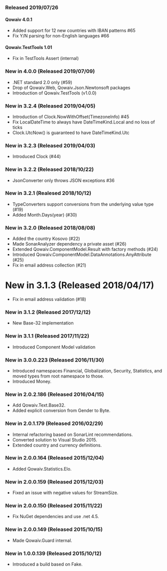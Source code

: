 ﻿### Released 2019/07/26
#### Qowaiv 4.0.1 
* Added support for 12 new countries with IBAN patterns #65
* Fix Y/N parsing for non-English languages #66
#### Qowaiv.TestTools 1.01
* Fix in TestTools Assert (internal)

### New in 4.0.0 (Released 2019/07/09)
* .NET standard 2.0 only (#59)
* Drop of Qowaiv.Web, Qowaiv.Json.Newtonsoft packages
* Introduction of Qowaiv.TestTools (v1.0.0)

### New in 3.2.4 (Released 2019/04/05)
* Introduction of Clock.NowWithOffset(TimezoneInfo) #45
* Fix LocalDateTime to always have DateTimeKind.Local and no loss of ticks
* Clock.UtcNow() is guaranteed to have DateTimeKind.Utc

### New in 3.2.3 (Released 2019/04/03)
* Introduced Clock (#44)

### New in 3.2.2 (Released 2018/10/22)
* JsonConverter only throws JSON exceptions #36

### New in 3.2.1 (Realesed 2018/10/12)
* TypeConverters support conversions from the underlying value type (#19)
* Added Month.Days(year) (#30)

### New in 3.2.0 (Released 2018/08/08)
* Added the country Kosovo (#22)
* Made SonarAnalyzer dependency a private asset (#26)
* Extended Qowaiv.ComponentModel.Result with factory methods (#24)
* Introduced Qowaiv.ComponentModel.DataAnnotations.AnyAttribute (#25)
* Fix in email address collection (#21)

# New in 3.1.3 (Released 2018/04/17)
* Fix in email address validation (#18)

### New in 3.1.2 (Released 2017/12/12)
* New Base-32 implementation

### New in 3.1.1 (Released 2017/11/22)
* Introduced Component Model validation

### New in 3.0.0.223 (Released 2016/11/30)
* Introduced namespaces Financial, Globalization, Security, Statistics, and moved types from root namespace to those.
* Introduced Money.

### New in 2.0.2.186 (Released 2016/04/15)
* Add Qowaiv.Text.Base32.
* Added explicit conversion from Gender to Byte.

### New in 2.0.1.179 (Released 2016/02/29)
* Internal refactoring based on SonarLint recommendations.
* Converted solution to Visual Studio 2015.
* Extended country and currency definitions.

### New in 2.0.0.164 (Released 2015/12/04)
* Added Qowaiv.Statistics.Elo.

### New in 2.0.0.159 (Released 2015/12/03)
* Fixed an issue with negative values for StreamSize.

### New in 2.0.0.150 (Released 2015/11/22)
* Fix NuGet dependencies and use .net 4.5.

### New in 2.0.0.149 (Released 2015/10/15)
* Made Qowaiv.Guard internal.

### New in 1.0.0.139 (Released 2015/10/12)
* Introduced a build based on Fake.
